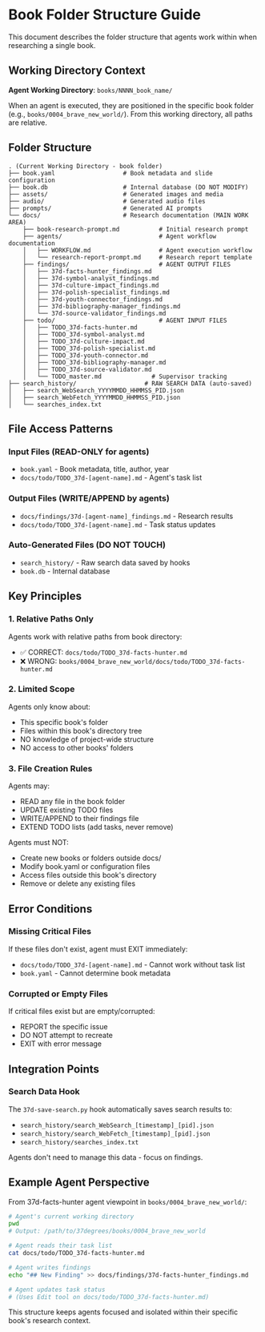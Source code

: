 # Book Folder Structure Guide

This document describes the folder structure that agents work within when researching a single book.

## Working Directory Context

**Agent Working Directory**: `books/NNNN_book_name/`

When an agent is executed, they are positioned in the specific book folder (e.g., `books/0004_brave_new_world/`). From this working directory, all paths are relative.

## Folder Structure

```
. (Current Working Directory - book folder)
├── book.yaml                   # Book metadata and slide configuration
├── book.db                     # Internal database (DO NOT MODIFY)
├── assets/                     # Generated images and media
├── audio/                      # Generated audio files
├── prompts/                    # Generated AI prompts
└── docs/                       # Research documentation (MAIN WORK AREA)
    ├── book-research-prompt.md           # Initial research prompt
    ├── agents/                           # Agent workflow documentation
    │   ├── WORKFLOW.md                   # Agent execution workflow
    │   └── research-report-prompt.md     # Research report template
    ├── findings/                         # AGENT OUTPUT FILES
    │   ├── 37d-facts-hunter_findings.md
    │   ├── 37d-symbol-analyst_findings.md
    │   ├── 37d-culture-impact_findings.md
    │   ├── 37d-polish-specialist_findings.md
    │   ├── 37d-youth-connector_findings.md
    │   ├── 37d-bibliography-manager_findings.md
    │   └── 37d-source-validator_findings.md
    ├── todo/                             # AGENT INPUT FILES
    │   ├── TODO_37d-facts-hunter.md
    │   ├── TODO_37d-symbol-analyst.md
    │   ├── TODO_37d-culture-impact.md
    │   ├── TODO_37d-polish-specialist.md
    │   ├── TODO_37d-youth-connector.md
    │   ├── TODO_37d-bibliography-manager.md
    │   ├── TODO_37d-source-validator.md
    │   └── TODO_master.md              # Supervisor tracking
├── search_history/                   # RAW SEARCH DATA (auto-saved)
│   ├── search_WebSearch_YYYYMMDD_HHMMSS_PID.json
│   ├── search_WebFetch_YYYYMMDD_HHMMSS_PID.json
│   └── searches_index.txt
```

## File Access Patterns

### Input Files (READ-ONLY for agents)
- `book.yaml` - Book metadata, title, author, year
- `docs/todo/TODO_37d-[agent-name].md` - Agent's task list

### Output Files (WRITE/APPEND by agents)  
- `docs/findings/37d-[agent-name]_findings.md` - Research results
- `docs/todo/TODO_37d-[agent-name].md` - Task status updates

### Auto-Generated Files (DO NOT TOUCH)
- `search_history/` - Raw search data saved by hooks
- `book.db` - Internal database

## Key Principles

### 1. Relative Paths Only
Agents work with relative paths from book directory:
- ✅ CORRECT: `docs/todo/TODO_37d-facts-hunter.md`
- ❌ WRONG: `books/0004_brave_new_world/docs/todo/TODO_37d-facts-hunter.md`

### 2. Limited Scope
Agents only know about:
- This specific book's folder
- Files within this book's directory tree
- NO knowledge of project-wide structure
- NO access to other books' folders

### 3. File Creation Rules
Agents may:
- READ any file in the book folder
- UPDATE existing TODO files
- WRITE/APPEND to their findings file
- EXTEND TODO lists (add tasks, never remove)

Agents must NOT:
- Create new books or folders outside docs/
- Modify book.yaml or configuration files
- Access files outside this book's directory
- Remove or delete any existing files

## Error Conditions

### Missing Critical Files
If these files don't exist, agent must EXIT immediately:
- `docs/todo/TODO_37d-[agent-name].md` - Cannot work without task list
- `book.yaml` - Cannot determine book metadata

### Corrupted or Empty Files
If critical files exist but are empty/corrupted:
- REPORT the specific issue
- DO NOT attempt to recreate
- EXIT with error message

## Integration Points

### Search Data Hook
The `37d-save-search.py` hook automatically saves search results to:
- `search_history/search_WebSearch_[timestamp]_[pid].json`
- `search_history/search_WebFetch_[timestamp]_[pid].json`
- `search_history/searches_index.txt`

Agents don't need to manage this data - focus on findings.

## Example Agent Perspective

From 37d-facts-hunter agent viewpoint in `books/0004_brave_new_world/`:

```bash
# Agent's current working directory
pwd
# Output: /path/to/37degrees/books/0004_brave_new_world

# Agent reads their task list
cat docs/todo/TODO_37d-facts-hunter.md

# Agent writes findings
echo "## New Finding" >> docs/findings/37d-facts-hunter_findings.md

# Agent updates task status
# (Uses Edit tool on docs/todo/TODO_37d-facts-hunter.md)
```

This structure keeps agents focused and isolated within their specific book's research context.